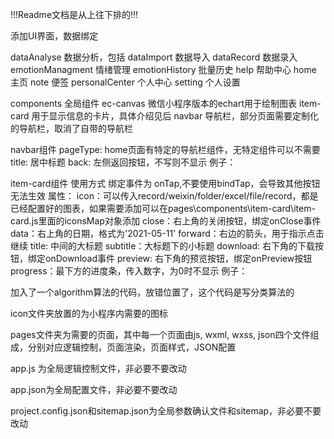!!!Readme文档是从上往下排的!!!

添加UI界面，数据绑定

dataAnalyse 数据分析，包括
  dataImport 数据导入 
  dataRecord 数据录入 
emotionManagment 情绪管理
emotionHistory 批量历史
help 帮助中心
home 主页
note 便签
personalCenter 个人中心
setting 个人设置

components 全局组件
  ec-canvas 微信小程序版本的echart用于绘制图表
  item-card 用于显示信息的卡片，具体介绍见后
  navbar 导航栏，部分页面需要定制化的导航栏，取消了自带的导航栏

navbar组件
  pageType: home页面有特定的导航栏组件，无特定组件可以不需要
  title: 居中标题
  back: 左侧返回按钮，不写则不显示
  例子：
    <navbar title="页面1" back />


item-card组件
  使用方式<item-card />
  绑定事件为 onTap,不要使用bindTap，会导致其他按钮无法生效
  属性：
    icon：可以传入record/weixin/folder/excel/file/record，都是已经配置好的图表，如果需要添加可以在pages\components\item-card\item-card.js里面的iconsMap对象添加
    close：右上角的关闭按钮，绑定onClose事件
    data：右上角的日期，格式为'2021-05-11'
    forward：右边的箭头，用于指示点击继续
    title: 中间的大标题
    subtitle：大标题下的小标题
    download: 右下角的下载按钮，绑定onDownload事件
    preview: 右下角的预览按钮，绑定onPreview按钮
    progress：最下方的进度条，传入数字，为0时不显示
  例子：
    <item-card icon="record" date="2021-05-10" forward title="记录" download preview />



加入了一个algorithm算法的代码，放错位置了，这个代码是写分类算法的


icon文件夹放置的为小程序内需要的图标

pages文件夹为需要的页面，其中每一个页面由js, wxml, wxss, json四个文件组成，分别对应逻辑控制，页面渲染，页面样式，JSON配置

app.js 为全局逻辑控制文件，非必要不要改动

app.json为全局配置文件，非必要不要改动

project.config.json和sitemap.json为全局参数确认文件和sitemap，非必要不要改动





